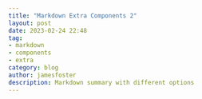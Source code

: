 ```yaml
---
title: "Markdown Extra Components 2"
layout: post
date: 2023-02-24 22:48
tag:
- markdown
- components
- extra
category: blog
author: jamesfoster
description: Markdown summary with different options
---
```

